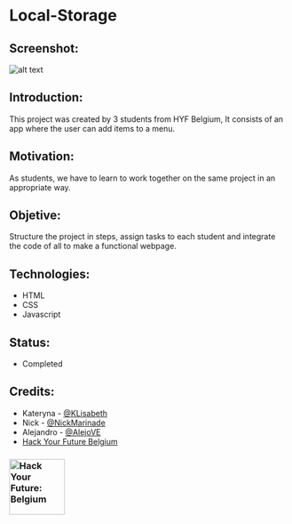 # Local-Storage

## Screenshot:
![alt text](https://user-images.githubusercontent.com/59319966/80150558-e2934380-85b8-11ea-8a1e-882fad4bc399.png "Screenshot")

## Introduction:

This project was created by 3 students from HYF Belgium, It consists of an app where the user can add items to a menu.

## Motivation:

 As students, we have to learn to work together on the same project in an appropriate way.

## Objetive:

Structure the project in steps, assign tasks to each student and integrate the code of all to make a functional webpage.

## Technologies:
- HTML
- CSS
- Javascript

## Status:
- Completed

## Credits:
- Kateryna - [@KLisabeth](https://github.com/KLisabeth)
- Nick - [@NickMarinade](https://github.com/NickMarinade)
- Alejandro - [@AlejoVE](https://github.com/AlejoVE)
- [Hack Your Future Belgium](https://hackyourfuture.be/)



### <a href="https://hackyourfuture.be" target="_blank"><img src="https://user-images.githubusercontent.com/18554853/63941625-4c7c3d00-ca6c-11e9-9a76-8d5e3632fe70.jpg" width="100" height="100" alt="Hack Your Future: Belgium"></a>